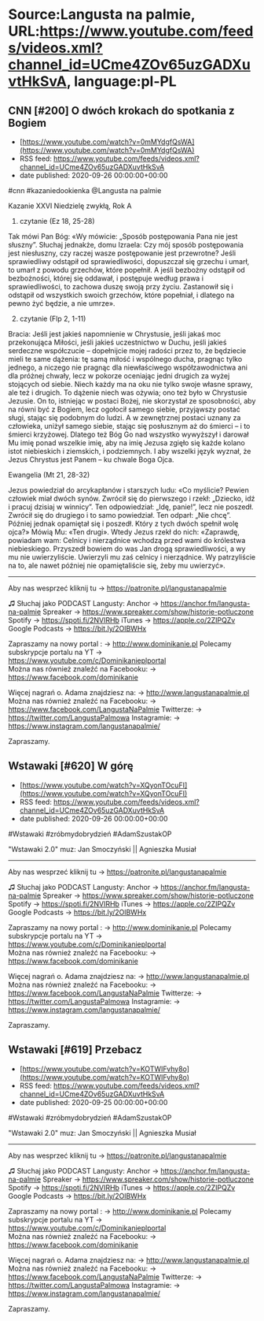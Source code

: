 # Source:Langusta na palmie, URL:https://www.youtube.com/feeds/videos.xml?channel_id=UCme4ZOv65uzGADXuvtHkSvA, language:pl-PL

## CNN [#200] O dwóch krokach do spotkania z Bogiem
 - [https://www.youtube.com/watch?v=0mMYdgfQsWA](https://www.youtube.com/watch?v=0mMYdgfQsWA)
 - RSS feed: https://www.youtube.com/feeds/videos.xml?channel_id=UCme4ZOv65uzGADXuvtHkSvA
 - date published: 2020-09-26 00:00:00+00:00

#cnn #kazaniedookienka   @Langusta na palmie 

Kazanie XXVI Niedzielę zwykłą, Rok A 
1. czytanie (Ez 18, 25-28)

Tak mówi Pan Bóg: «Wy mówicie: „Sposób postępowania Pana nie jest słuszny”. Słuchaj jednakże, domu Izraela: Czy mój sposób postępowania jest niesłuszny, czy raczej wasze postępowanie jest przewrotne? Jeśli sprawiedliwy odstąpił od sprawiedliwości, dopuszczał się grzechu i umarł, to umarł z powodu grzechów, które popełnił. A jeśli bezbożny odstąpił od bezbożności, której się oddawał, i postępuje według prawa i sprawiedliwości, to zachowa duszę swoją przy życiu. Zastanowił się i odstąpił od wszystkich swoich grzechów, które popełniał, i dlatego na pewno żyć będzie, a nie umrze».

2. czytanie (Flp 2, 1-11)

Bracia: Jeśli jest jakieś napomnienie w Chrystusie, jeśli jakaś moc przekonująca Miłości, jeśli jakieś uczestnictwo w Duchu, jeśli jakieś serdeczne współczucie – dopełnijcie mojej radości przez to, że będziecie mieli te same dążenia: tę samą miłość i wspólnego ducha, pragnąc tylko jednego, a niczego nie pragnąc dla niewłaściwego współzawodnictwa ani dla próżnej chwały, lecz w pokorze oceniając jedni drugich za wyżej stojących od siebie. Niech każdy ma na oku nie tylko swoje własne sprawy, ale też i drugich. To dążenie niech was ożywia; ono też było w Chrystusie Jezusie.
On to, istniejąc w postaci Bożej, nie skorzystał ze sposobności, aby na równi być z Bogiem, lecz ogołocił samego siebie, przyjąwszy postać sługi, stając się podobnym do ludzi. A w zewnętrznej postaci uznany za człowieka, uniżył samego siebie, stając się posłusznym aż do śmierci – i to śmierci krzyżowej. Dlatego też Bóg Go nad wszystko wywyższył i darował Mu imię ponad wszelkie imię, aby na imię Jezusa zgięło się każde kolano istot niebieskich i ziemskich, i podziemnych. I aby wszelki język wyznał, że Jezus Chrystus jest Panem – ku chwale Boga Ojca.

Ewangelia (Mt 21, 28-32)

Jezus powiedział do arcykapłanów i starszych ludu: «Co myślicie? Pewien człowiek miał dwóch synów. Zwrócił się do pierwszego i rzekł: „Dziecko, idź i pracuj dzisiaj w winnicy”. Ten odpowiedział: „Idę, panie!”, lecz nie poszedł. Zwrócił się do drugiego i to samo powiedział. Ten odparł: „Nie chcę”. Później jednak opamiętał się i poszedł. Który z tych dwóch spełnił wolę ojca?» Mówią Mu: «Ten drugi». Wtedy Jezus rzekł do nich: «Zaprawdę, powiadam wam: Celnicy i nierządnice wchodzą przed wami do królestwa niebieskiego. Przyszedł bowiem do was Jan drogą sprawiedliwości, a wy mu nie uwierzyliście. Uwierzyli mu zaś celnicy i nierządnice. Wy patrzyliście na to, ale nawet później nie opamiętaliście się, żeby mu uwierzyć».
________________________________________

Aby nas wesprzeć kliknij tu → https://patronite.pl/langustanapalmie

♫ Słuchaj jako PODCAST Langusty: 
Anchor → https://anchor.fm/langusta-na-palmie
Spreaker → https://www.spreaker.com/show/historie-potluczone
Spotify → https://spoti.fi/2NVIRHb
iTunes → https://apple.co/2ZIPQZv
Google Podcasts → https://bit.ly/2OlBWHx

Zapraszamy na nowy portal :
→ http://www.dominikanie.pl
Polecamy subskrypcje portalu na YT
→ https://www.youtube.com/c/Dominikanieplportal  
Można nas również znaleźć na Facebooku: 
→ https://www.facebook.com/dominikanie

Więcej nagrań o. Adama znajdziesz na: 
→ http://www.langustanapalmie.pl
Można nas również znaleźć na Facebooku: 
→ https://www.facebook.com/LangustaNaPalmie
Twitterze: 
→ https://twitter.com/LangustaPalmowa
Instagramie: 
→ https://www.instagram.com/langustanapalmie/

Zapraszamy.

## Wstawaki [#620] W górę
 - [https://www.youtube.com/watch?v=XQyonTOcuFI](https://www.youtube.com/watch?v=XQyonTOcuFI)
 - RSS feed: https://www.youtube.com/feeds/videos.xml?channel_id=UCme4ZOv65uzGADXuvtHkSvA
 - date published: 2020-09-26 00:00:00+00:00

#Wstawaki #zróbmydobrydzień #AdamSzustakOP

"Wstawaki 2.0" muz: Jan Smoczyński || Agnieszka Musiał  
________________________________________

Aby nas wesprzeć kliknij tu → https://patronite.pl/langustanapalmie


♫ Słuchaj jako PODCAST Langusty: 
Anchor → https://anchor.fm/langusta-na-palmie
Spreaker → https://www.spreaker.com/show/historie-potluczone
Spotify → https://spoti.fi/2NVIRHb
iTunes → https://apple.co/2ZIPQZv
Google Podcasts → https://bit.ly/2OlBWHx

Zapraszamy na nowy portal :
→ http://www.dominikanie.pl
Polecamy subskrypcje portalu na YT
→ https://www.youtube.com/c/Dominikanieplportal  
Można nas również znaleźć na Facebooku: 
→ https://www.facebook.com/dominikanie

Więcej nagrań o. Adama znajdziesz na: 
→ http://www.langustanapalmie.pl
Można nas również znaleźć na Facebooku: 
→ https://www.facebook.com/LangustaNaPalmie
Twitterze: 
→ https://twitter.com/LangustaPalmowa
Instagramie: 
→ https://www.instagram.com/langustanapalmie/

Zapraszamy.

## Wstawaki [#619] Przebacz
 - [https://www.youtube.com/watch?v=KOTWIFvhy8o](https://www.youtube.com/watch?v=KOTWIFvhy8o)
 - RSS feed: https://www.youtube.com/feeds/videos.xml?channel_id=UCme4ZOv65uzGADXuvtHkSvA
 - date published: 2020-09-25 00:00:00+00:00

#Wstawaki #zróbmydobrydzień #AdamSzustakOP

"Wstawaki 2.0" muz: Jan Smoczyński || Agnieszka Musiał  
________________________________________

Aby nas wesprzeć kliknij tu → https://patronite.pl/langustanapalmie


♫ Słuchaj jako PODCAST Langusty: 
Anchor → https://anchor.fm/langusta-na-palmie
Spreaker → https://www.spreaker.com/show/historie-potluczone
Spotify → https://spoti.fi/2NVIRHb
iTunes → https://apple.co/2ZIPQZv
Google Podcasts → https://bit.ly/2OlBWHx

Zapraszamy na nowy portal :
→ http://www.dominikanie.pl
Polecamy subskrypcje portalu na YT
→ https://www.youtube.com/c/Dominikanieplportal  
Można nas również znaleźć na Facebooku: 
→ https://www.facebook.com/dominikanie

Więcej nagrań o. Adama znajdziesz na: 
→ http://www.langustanapalmie.pl
Można nas również znaleźć na Facebooku: 
→ https://www.facebook.com/LangustaNaPalmie
Twitterze: 
→ https://twitter.com/LangustaPalmowa
Instagramie: 
→ https://www.instagram.com/langustanapalmie/

Zapraszamy.

